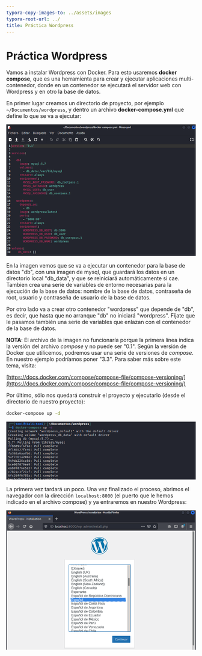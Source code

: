 ```yaml
---
typora-copy-images-to: ../assets/images
typora-root-url: ../
title: Práctica Wordpress
---
```


# Práctica Wordpress

Vamos a instalar Wordpress con Docker. Para esto usaremos **docker compose**, que es una herramienta para crear y ejecutar aplicaciones multi-contenedor, donde en un contenedor se ejecutará el servidor web con Wordpress y en otro la base de datos.

En primer lugar creamos un directorio de proyecto, por ejemplo `~/Documentos/wordpress`, y dentro un archivo **docker-compose.yml** que define lo que se va a ejecutar:

![image-20211216171110906](/assets/images/image-20211216171110906.png)

En la imagen vemos que se va a ejecutar un contenedor para la base de datos "db", con una imagen de mysql, que guardará los datos en un directorio local "db_data", y que se reiniciará automáticamente si cae. Tambien crea una serie de variables de entorno necesarias para la ejecución de la base de datos: nombre de la base de datos, contraseña de root, usuario y contraseña de usuario de la base de datos.

Por otro lado va a crear otro contenedor "wordpress" que depende de "db", es decir, que hasta que no arranque "db" no iniciará "wordpress". Fíjate que le pasamos también una serie de variables que enlazan con el contenedor de la base de datos.

**NOTA**: El archivo de la imagen no funcionaría porque la primera línea indica la versión del archivo *compose* y no puede ser "0.1". Según la versión de Docker que utilicemos, podremos usar una serie de versiones de *compose*. En nuestro ejemplo podríamos poner "3.3". Para saber más sobre este tema, visita:

[https://docs.docker.com/compose/compose-file/compose-versioning/](https://docs.docker.com/compose/compose-file/compose-versioning/)

Por último, sólo nos quedará construir el proyecto y ejecutarlo (desde el directorio de nuestro proyecto):

```bash
docker-compose up -d
```

![image-20211216174500941](/assets/images/image-20211216174500941.png)

La primera vez tardará un poco. Una vez finalizado el proceso, abrimos el navegador con la dirección `localhost:8000` (el puerto que le hemos indicado en el archivo compose) y ya entraremos en nuestro Wordpress:

![image-20211216174726504](/assets/images/image-20211216174726504.png)
